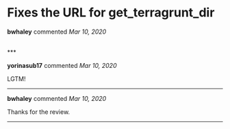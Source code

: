 # Fixes the URL for get_terragrunt_dir

**bwhaley** commented *Mar 10, 2020*


<br />
***


**yorinasub17** commented *Mar 10, 2020*

LGTM!
***

**bwhaley** commented *Mar 10, 2020*

Thanks for the review.
***

